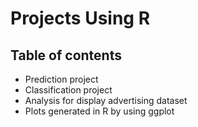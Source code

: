 # Projects Using R
## Table of contents
* Prediction project
* Classification project
* Analysis for display advertising dataset
* Plots generated in R by using ggplot

